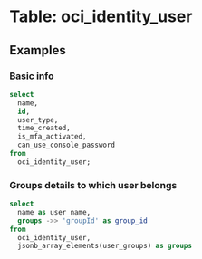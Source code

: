 # Table: oci_identity_user

## Examples

### Basic info

```sql
select
  name,
  id,
  user_type,
  time_created,
  is_mfa_activated,
  can_use_console_password
from
  oci_identity_user;
```

### Groups details to which user belongs

```sql
select
  name as user_name,
  groups ->> 'groupId' as group_id
from
  oci_identity_user,
  jsonb_array_elements(user_groups) as groups
```

